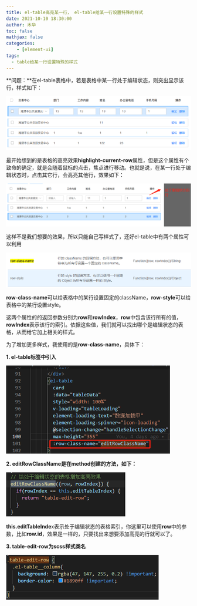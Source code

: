 ```yaml
---
title: el-table高亮某一行， el-table给某一行设置特殊的样式
date: 2021-10-10 18:30:00
author: 木华
toc: false
mathjax: false
categories: 
    - [element-ui]
tags:
  - table给某一行设置特殊的样式
---
```


**问题：**在el-table表格中，若是表格中某一行处于编辑状态，则突出显示该行，样式如下：

![高亮编辑状态的表格行](https://raw.githubusercontent.com/hualinzhang/zhlBlogPicture/master/20211123103427.png)

最开始想到的是表格的高亮效果**highlight-current-row**属性，但是这个属性有个致命的确定，就是会随着鼠标的点击，焦点进行移动。也就是说，在某一行处于编辑状态时，点击其它行，会高亮其他行，效果如下：

![image-20211123110130957](https://raw.githubusercontent.com/hualinzhang/zhlBlogPicture/master/20211123110130.png)

这样不是我们想要的效果，所以只能自己写样式了，还好el-table中有两个属性可以利用

![image-20211123110351275](https://raw.githubusercontent.com/hualinzhang/zhlBlogPicture/master/20211123110351.png)

**row-class-name**可以给表格中的某行设置固定的className，**row-style**可以给表格中的某行设置style。

这两个属性的的返回参数分别为**row**和**rowIndex**，**row**中包含该行所有的值，**rowIndex**表示该行的索引。依据这些值，我们就可以找出哪个是编辑状态的表格，从而给它加上相关的样式。

为了增加更多样式，我使用的是**row-class-name**，具体下：

**1. el-table标签中引入**

![image-20211123111239287](https://raw.githubusercontent.com/hualinzhang/zhlBlogPicture/master/20211123111239.png)

**2. editRowClassName是在method创建的方法，如下：**

![image-20211123111415738](https://raw.githubusercontent.com/hualinzhang/zhlBlogPicture/master/20211123111415.png)

**this.editTableInde**x表示处于编辑状态的表格索引，你这里可以使用**row**中的参数，比如**row.id**，效果是一样的，只要找出来想要添加高亮的行就可以了。

**3. table-edit-row为scss样式类名**

![image-20211123111523232](https://raw.githubusercontent.com/hualinzhang/zhlBlogPicture/master/20211123111523.png)